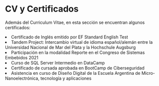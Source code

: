 <h1> CV y Certificados </h1>

<p>  Además del Curriculum Vitae, en esta sección se encuentran algunos certificados:  </p> 

</ul>  
    
   <li> Certificado de Inglés emitido por EF Standard English Test   </li> 
   <li> Tandem Project: Intercambio virtual de idioma español/alemán entre la Universidad Nacional de Mar del Plata y la Hochschule Augsburg </li>
   <li> Participación en la modalidad Reporte en el Congreso de Sistemas Embebidos 2021 </li>
   <li> Curso de SQL Server Intermedio en DataCamp </li>
   <li> Certificado de cursada aprobada en BootCamp de Ciberseguridad </li>
   <li> Asistencia en curso de Diseño Digital de la Escuela Argentina de Micro-Nanoelectrónica, tecnología y aplicaciones   </li>
   
</ul>


